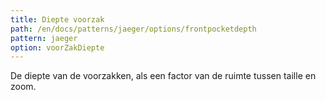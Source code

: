 ```yaml
---
title: Diepte voorzak
path: /en/docs/patterns/jaeger/options/frontpocketdepth
pattern: jaeger
option: voorZakDiepte
---
```


De diepte van de voorzakken, als een factor van de ruimte tussen taille en zoom.